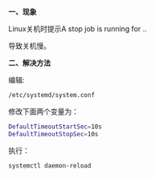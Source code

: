 **一、现象**

Linux关机时提示A stop job is running for ..

导致关机慢。

**二、解决方法**

编辑:

```sh
/etc/systemd/system.conf
```

修改下面两个变量为：

```sh
DefaultTimeoutStartSec=10s
DefaultTimeoutStopSec=10s
```

执行：

```sh
systemctl daemon-reload
```